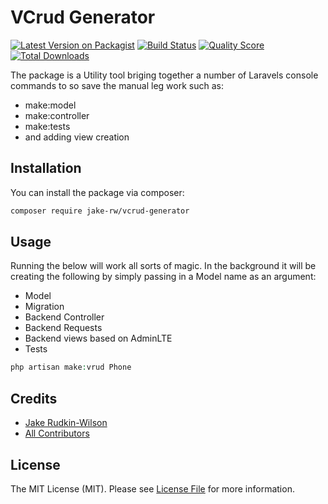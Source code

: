 # VCrud Generator

[![Latest Version on Packagist](https://img.shields.io/packagist/v/jake-rw/vcrud-generator.svg?style=flat-square)](https://packagist.org/packages/jake-rw/vcrud-generator)
[![Build Status](https://img.shields.io/travis/jake-rw/vcrud-generator/master.svg?style=flat-square)](https://travis-ci.org/jake-rw/vcrud-generator)
[![Quality Score](https://img.shields.io/scrutinizer/g/jake-rw/vcrud-generator.svg?style=flat-square)](https://scrutinizer-ci.com/g/jake-rw/vcrud-generator)
[![Total Downloads](https://img.shields.io/packagist/dt/jake-rw/vcrud-generator.svg?style=flat-square)](https://packagist.org/packages/jake-rw/vcrud-generator)

The package is a Utility tool briging together a number of Laravels console commands to so save the manual leg work such as:

* make:model 
* make:controller 
* make:tests
* and adding view creation 

## Installation

You can install the package via composer:

```bash
composer require jake-rw/vcrud-generator
```

## Usage

Running the below will work all sorts of magic. In the background it will be creating the following by simply passing in a Model name as an argument:

- Model
- Migration 
- Backend Controller
- Backend Requests 
- Backend views based on AdminLTE
- Tests


``` php
php artisan make:vrud Phone
```

## Credits

- [Jake Rudkin-Wilson](https://github.com/jake-rw)
- [All Contributors](../../contributors)

## License

The MIT License (MIT). Please see [License File](LICENSE.md) for more information.

